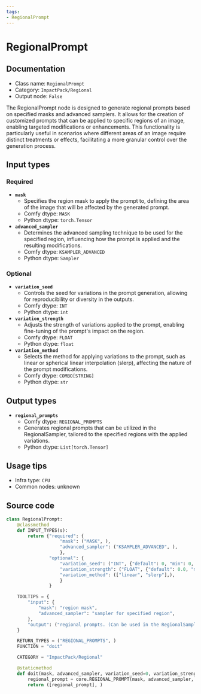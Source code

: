 ```yaml
---
tags:
- RegionalPrompt
---
```


# RegionalPrompt
## Documentation
- Class name: `RegionalPrompt`
- Category: `ImpactPack/Regional`
- Output node: `False`

The RegionalPrompt node is designed to generate regional prompts based on specified masks and advanced samplers. It allows for the creation of customized prompts that can be applied to specific regions of an image, enabling targeted modifications or enhancements. This functionality is particularly useful in scenarios where different areas of an image require distinct treatments or effects, facilitating a more granular control over the generation process.
## Input types
### Required
- **`mask`**
    - Specifies the region mask to apply the prompt to, defining the area of the image that will be affected by the generated prompt.
    - Comfy dtype: `MASK`
    - Python dtype: `torch.Tensor`
- **`advanced_sampler`**
    - Determines the advanced sampling technique to be used for the specified region, influencing how the prompt is applied and the resulting modifications.
    - Comfy dtype: `KSAMPLER_ADVANCED`
    - Python dtype: `Sampler`
### Optional
- **`variation_seed`**
    - Controls the seed for variations in the prompt generation, allowing for reproducibility or diversity in the outputs.
    - Comfy dtype: `INT`
    - Python dtype: `int`
- **`variation_strength`**
    - Adjusts the strength of variations applied to the prompt, enabling fine-tuning of the prompt's impact on the region.
    - Comfy dtype: `FLOAT`
    - Python dtype: `float`
- **`variation_method`**
    - Selects the method for applying variations to the prompt, such as linear or spherical linear interpolation (slerp), affecting the nature of the prompt modifications.
    - Comfy dtype: `COMBO[STRING]`
    - Python dtype: `str`
## Output types
- **`regional_prompts`**
    - Comfy dtype: `REGIONAL_PROMPTS`
    - Generates regional prompts that can be utilized in the RegionalSampler, tailored to the specified regions with the applied variations.
    - Python dtype: `List[torch.Tensor]`
## Usage tips
- Infra type: `CPU`
- Common nodes: unknown


## Source code
```python
class RegionalPrompt:
    @classmethod
    def INPUT_TYPES(s):
        return {"required": {
                    "mask": ("MASK", ),
                    "advanced_sampler": ("KSAMPLER_ADVANCED", ),
                    },
                "optional": {
                    "variation_seed": ("INT", {"default": 0, "min": 0, "max": 0xffffffffffffffff}),
                    "variation_strength": ("FLOAT", {"default": 0.0, "min": 0.0, "max": 1.0, "step": 0.01}),
                    "variation_method": (["linear", "slerp"],),
                    }
                }

    TOOLTIPS = {
        "input": {
            "mask": "region mask",
            "advanced_sampler": "sampler for specified region",
        },
        "output": ("regional prompts. (Can be used in the RegionalSampler.)", )
    }

    RETURN_TYPES = ("REGIONAL_PROMPTS", )
    FUNCTION = "doit"

    CATEGORY = "ImpactPack/Regional"

    @staticmethod
    def doit(mask, advanced_sampler, variation_seed=0, variation_strength=0.0, variation_method="linear"):
        regional_prompt = core.REGIONAL_PROMPT(mask, advanced_sampler, variation_seed=variation_seed, variation_strength=variation_strength, variation_method=variation_method)
        return ([regional_prompt], )

```
